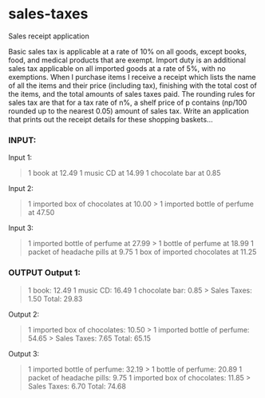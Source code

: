 # sales-taxes
Sales receipt application

Basic sales tax is applicable at a rate of 10% on all goods, except books, food, and medical products that are exempt. Import duty is an additional sales tax
applicable on all imported goods at a rate of 5%, with no exemptions. When I purchase items I receive a receipt which lists the name of all the items and their price (including tax), finishing with the total cost of the items,
and the total amounts of sales taxes paid. The rounding rules for sales tax are that for a tax rate of n%, a shelf price of p contains (np/100 rounded up to the nearest 0.05) amount of sales tax.
Write an application that prints out the receipt details for these shopping baskets...

### INPUT:
Input 1:
> 1 book at 12.49
> 1 music CD at 14.99
> 1 chocolate bar at 0.85

Input 2:
> 1 imported box of chocolates at 10.00 > 1 imported bottle of perfume at 47.50

Input 3:
> 1 imported bottle of perfume at 27.99 > 1 bottle of perfume at 18.99
> 1 packet of headache pills at 9.75
> 1 box of imported chocolates at 11.25

### OUTPUT Output 1:
> 1 book: 12.49
> 1 music CD: 16.49
> 1 chocolate bar: 0.85 > Sales Taxes: 1.50
> Total: 29.83

Output 2:
> 1 imported box of chocolates: 10.50 > 1 imported bottle of perfume: 54.65 > Sales Taxes: 7.65
> Total: 65.15

Output 3:
> 1 imported bottle of perfume: 32.19 > 1 bottle of perfume: 20.89
> 1 packet of headache pills: 9.75
> 1 imported box of chocolates: 11.85 > Sales Taxes: 6.70
> Total: 74.68
